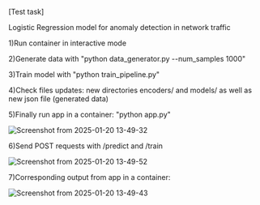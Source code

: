 [Test task]

Logistic Regression model for anomaly detection in network traffic

1)Run container in interactive mode

2)Generate data with "python data_generator.py --num_samples 1000"

3)Train model with "python train_pipeline.py"

4)Check files updates: new directories encoders/ and models/ as well as new json file (generated data)

5)Finally run app in a container: "python app.py"

![Screenshot from 2025-01-20 13-49-32](https://github.com/user-attachments/assets/dbe182f3-78ac-4bbe-869e-f6ede00fde0d)

6)Send POST requests with /predict and /train

![Screenshot from 2025-01-20 13-49-52](https://github.com/user-attachments/assets/381e4b5b-ea07-4170-a7cb-a302278244c0)

7)Corresponding output from app in a container:

![Screenshot from 2025-01-20 13-49-43](https://github.com/user-attachments/assets/2dc82ddf-76a3-4d9d-b1ef-ed9f91cbbb98)

